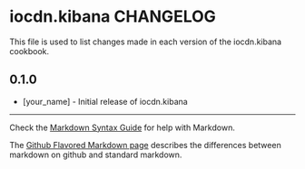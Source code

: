 # iocdn.kibana CHANGELOG

This file is used to list changes made in each version of the iocdn.kibana cookbook.

## 0.1.0
- [your_name] - Initial release of iocdn.kibana

- - -
Check the [Markdown Syntax Guide](http://daringfireball.net/projects/markdown/syntax) for help with Markdown.

The [Github Flavored Markdown page](http://github.github.com/github-flavored-markdown/) describes the differences between markdown on github and standard markdown.
